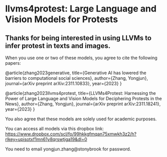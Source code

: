 # llvms4protest: Large Language and Vision Models for Protests

## Thanks for being interested in using LLVMs to infer protest in texts and images.

When you use one or two of these models, you agree to cite the following papers:

@article{zhang2023generative,
  title={Generative AI has lowered the barriers to computational social sciences},
  author={Zhang, Yongjun},
  journal={arXiv preprint arXiv:2311.10833},
  year={2023}
}

@article{zhang2023llvms4protest,
  title={LLVMs4Protest: Harnessing the Power of Large Language and Vision Models for Deciphering Protests in the News},
  author={Zhang, Yongjun},
  journal={arXiv preprint arXiv:2311.18241},
  year={2023}
}


You also agree that these models are solely used for academic purposes.

You can access all models via this dropbox link:
https://www.dropbox.com/scl/fo/99hkkgfmqan75xmwkh3z2/h?rlkey=upisotxf1mn61y8qrswtjga19&dl=0

You need to email yongjun.zhang@stonybrook for password.
